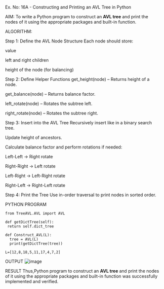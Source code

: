 
Ex. No: 16A - Constructing and Printing an AVL Tree in Python

AIM:
To write a Python program to construct an **AVL tree** and print the nodes of it using the appropriate packages and built-in function.


ALGORITHM:

Step 1: Define the AVL Node Structure
Each node should store:

value

left and right children

height of the node (for balancing)

Step 2: Define Helper Functions
get_height(node) – Returns height of a node.

get_balance(node) – Returns balance factor.

left_rotate(node) – Rotates the subtree left.

right_rotate(node) – Rotates the subtree right.

Step 3: Insert into the AVL Tree
Recursively insert like in a binary search tree.

Update height of ancestors.

Calculate balance factor and perform rotations if needed:

Left-Left → Right rotate

Right-Right → Left rotate

Left-Right → Left-Right rotate

Right-Left → Right-Left rotate

Step 4: Print the Tree
Use in-order traversal to print nodes in sorted order.


PYTHON PROGRAM
```
from TreeAVL.AVL import AVL

def getDictTree(self):
 return self.dict_tree

def Construct_AVL(L):
  tree = AVL(L)
  print(getDictTree(tree))

L=[12,8,18,5,11,17,4,7,2]

```

OUTPUT
![image](https://github.com/user-attachments/assets/ac349eb2-5f01-4e83-8b9a-4288a07525ac)

RESULT
Thus,Python program to construct an **AVL tree** and print the nodes of it using the appropriate packages and built-in function was successfully implemented and verified.

